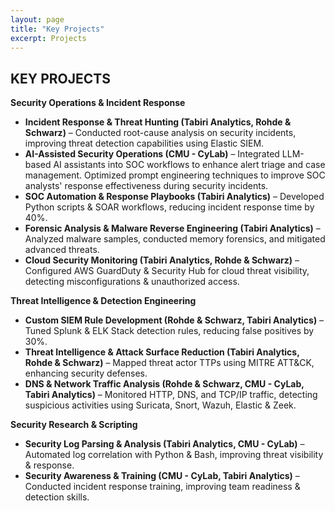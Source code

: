 ```yaml
---
layout: page
title: "Key Projects"
excerpt: Projects
---
```


## KEY PROJECTS
**Security Operations & Incident Response**
- **Incident Response & Threat Hunting (Tabiri Analytics, Rohde & Schwarz)** – Conducted root-cause analysis on security incidents, improving threat detection capabilities using Elastic SIEM.
- **AI-Assisted Security Operations (CMU - CyLab)** – Integrated LLM-based AI assistants into SOC workflows to enhance alert triage and case management. Optimized prompt engineering techniques to improve SOC analysts' response effectiveness during security incidents.
- **SOC Automation & Response Playbooks (Tabiri Analytics)** – Developed Python scripts & SOAR workflows, reducing incident response time by 40%.
- **Forensic Analysis & Malware Reverse Engineering (Tabiri Analytics)** – Analyzed malware samples, conducted memory forensics, and mitigated advanced threats.
- **Cloud Security Monitoring (Tabiri Analytics, Rohde & Schwarz)** – Configured AWS GuardDuty & Security Hub for cloud threat visibility, detecting misconfigurations & unauthorized access.

**Threat Intelligence & Detection Engineering**
- **Custom SIEM Rule Development (Rohde & Schwarz, Tabiri Analytics)** – Tuned Splunk & ELK Stack detection rules, reducing false positives by 30%.
- **Threat Intelligence & Attack Surface Reduction (Tabiri Analytics, Rohde & Schwarz)** – Mapped threat actor TTPs using MITRE ATT&CK, enhancing security defenses.
- **DNS & Network Traffic Analysis (Rohde & Schwarz, CMU - CyLab, Tabiri Analytics)** – Monitored HTTP, DNS, and TCP/IP traffic, detecting suspicious activities using Suricata, Snort, Wazuh, Elastic & Zeek.

**Security Research & Scripting**
- **Security Log Parsing & Analysis (Tabiri Analytics, CMU - CyLab)** – Automated log correlation with Python & Bash, improving threat visibility & response.
- **Security Awareness & Training (CMU - CyLab, Tabiri Analytics)** – Conducted incident response training, improving team readiness & detection skills.
